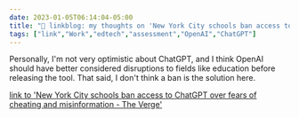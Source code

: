 ```yaml
---
date: 2023-01-05T06:14:04-05:00
title: "🔗 linkblog: my thoughts on 'New York City schools ban access to ChatGPT over fears of cheating and misinformation - The Verge'"
tags: ["link","Work","edtech","assessment","OpenAI","ChatGPT"]
---
```

Personally, I'm not very optimistic about ChatGPT, and I think OpenAI should have better considered disruptions to fields like education before releasing the tool. That said, I don't think a ban is the solution here.  
 

[link to 'New York City schools ban access to ChatGPT over fears of cheating and misinformation - The Verge'](https://www.theverge.com/2023/1/5/23540263/chatgpt-education-fears-banned-new-york-city-safety-accuracy)
